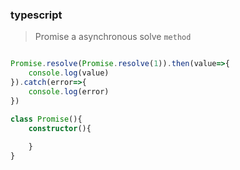 ### typescript

> Promise a asynchronous solve `method`

```typescript

Promise.resolve(Promise.resolve(1)).then(value=>{
    console.log(value)
}).catch(error=>{
    console.log(error)
})

class Promise(){
    constructor(){
        
    }
}

```